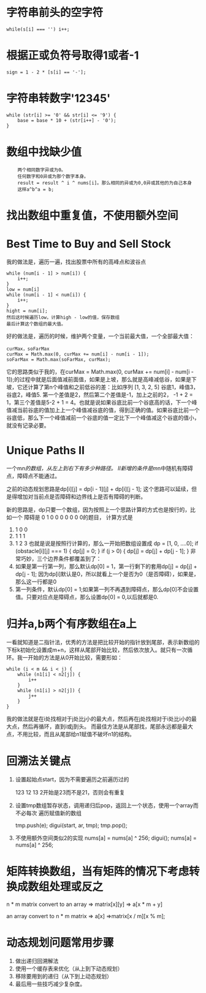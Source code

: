 
# 字符串前头的空字符
`while(s[i] === '') i++;`
# 根据正或负符号取得1或者-1
`sign = 1 - 2 * [s[i] == '-'];`
# 字符串转数字'12345'

    while (str[i] >= '0' && str[i] <= '9') {
        base = base * 10 + (str[i++] - '0');
    }
# 数组中找缺少值

        两个相同数字异或为0。
        任何数字和0异或为那个数字本身。
        result = result ^ i ^ nums[i]。那么相同的异或为0,0异或其他的为自己本身
        这样a^b^a = b;
# 找出数组中重复值，不使用额外空间

# Best Time to Buy and Sell Stock
我的做法是，遍历一遍，找出股票中所有的高峰点和波谷点

    while (num[i - 1] > num[i]) {
        i++;
    }
    low = num[i]
    while (num[i - 1] < num[i]) {
        i++;
    }
    hight = num[i];
    然后这时候遍历low，计算high - low的值，保存数组
    最后计算这个数组的最大值。

好的做法是，遍历的时候，维护两个变量，一个当前最大值，一个全部最大值：

    curMax，soFarMax
    curMax = Math.max(0, curMax += num[i] - num[i - 1]);
    soFarMax = Math.max(soFarMax, curMax);

它的思路类似于我的，在curMax = Math.max(0, curMax += num[i] - num[i - 1]);的过程中就是后面值减前面值，如果是上坡，那么就是高峰减低谷，如果是下坡，它还计算了第n个峰值和之前低谷的差：比如序列
[1, 3, 2, 5] 谷底1，峰值3，谷底2，峰值5.
第一个差值是2，然后第二个差值是-1，加上之前的2， -1 + 2 = 1，第三个差值是5-2 + 1 = 4。也就是说如果谷底比前一个谷底高的话，下一个峰值减当前谷底的值加上上一个峰值减谷底的值，得到正确的值。如果谷底比前一个谷底低，那么下一个峰值减前一个谷底的值一定比下一个峰值减这个谷底的值小，就没有记录必要。

# Unique Paths II
一个m*n的数组，从左上到右下有多少种路径。
II新增的条件是m*n中随机有障碍点，障碍点不能通过。

之前的动态规划思路是dp[i][j] = dp[i - 1][j] + dp[i][j - 1];
这个思路可以延续，但是得增加对当前点是否障碍和边界线上是否有障碍的判断。

新的思路是，dp只要一个数组，因为按照上一个思路计算的方式也是按行的，比如一个
障碍是
0 1 0
0 0 0
0 0 0的题目，
计算方式是
1. 1 0 0
2. 1 1 1
3. 1 2 3
也就是说是按照行计算的，那么一开始把数组设置成
dp = [1, 0, ....0];
if (obstacle[i][j] === 1) {
    dp[j] = 0;
}
if (j > 0) {
    dp[j] = dp[j] + dp[j - 1];
}
非常巧妙，三个边界条件都覆盖到了：
1. 如果是第一行第一列，那么默认dp[0] = 1，第一行剩下的套用dp[j] = dp[j] + dp[j - 1]; 因为dp[i]默认是0，所以就看上一个是否为0（是否障碍），如果是，那么这一行都是0
2. 第一列条件，默认dp[0] = 1;如果第一列不再遇到障碍点，那么dp[0]不会设置值。只要对应点是障碍点，那么设置dp[0] = 0,以后就都是0.

# 归并a,b两个有序数组在a上
一看就知道是二指针法，优秀的方法是把比较开始的指针放到尾部，表示新数组的下标k初始化设置成m+n，这样从尾部开始比较，然后依次放入。就只有一次循环。我一开始的方法是从0开始比较，需要形如：

    while (i < m && i < j) {
        while (n1[i] < n2[j]) {
            i++
        }
        while (n1[i] > n2[j]) {
            j++
        }
    }
我的做法就是在i处找相对于j处比j小的最大点，然后再在j处找相对于i处比i小的最大点，然后再循环，直到i或j到头。
而最佳方法是从尾部找，尾部永远都是最大点，不用比较，而且从尾部给n1赋值不破坏n1的结构。

# 回溯法关键点
1. 设置起始点start，因为不需要遍历之前遍历过的

      123
      12 13 
      2开始是23而不是21，否则会有重复
      
2. 设置tmp数组暂存状态，调用递归后pop，返回上一个状态，使用一个array而不必每次
遍历赋值新的数组

    tmp.push(e);
    digui(start, ar, tmp);
    tmp.pop();

3. 不使用额外空间类似2的实现
    nums[a] = nums[a] ^ 256;
    digui();
    nums[a] = nums[a] ^ 256;

# 矩阵转换数组，当有矩阵的情况下考虑转换成数组处理或反之
n * m matrix convert to an array => matrix[x][y] => a[x * m + y]

an array convert to n * m matrix => a[x] =>matrix[x / m][x % m];


# 动态规划问题常用步骤
1. 做出递归回溯解法
2. 使用一个缓存表来优化（从上到下动态规划）
3. 移除要用到的递归（从下到上动态规划）
4. 最后用一些技巧减少复杂度。
